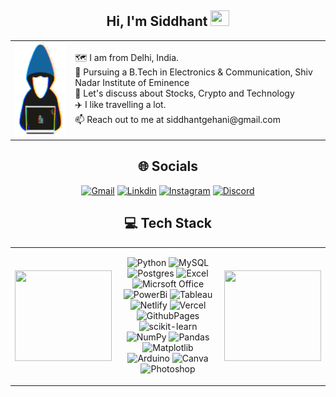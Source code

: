 <div id="header" align="center">
  
##  Hi, I'm Siddhant      <img src="https://user-images.githubusercontent.com/18350557/176309783-0785949b-9127-417c-8b55-ab5a4333674e.gif" width="30" height="25">
<table border="0">
   <tr>
        <td><img src="https://github.com/0xAbdulKhalid/0xAbdulKhalid/raw/main/assets/mdImages/about_me.gif" width="150" height="150"></td>
        <td>
            🗺️ I am from Delhi, India.  <br>
            🏫 Pursuing a B.Tech in Electronics & Communication, Shiv Nadar Institute of Eminence<br>
            💬 Let's discuss about Stocks, Crypto and Technology <br>
            ✈️ I like travelling a lot.<br>
            📫 Reach out to me at siddhantgehani@gmail.com
        </td>
    </tr>
</table>

## 🌐 Socials
<div align="center">
  
[![Gmail](https://img.shields.io/static/v1?message=Gmail&logo=gmail&label=&color=D14836&logoColor=white&labelColor=&style=for-the-badge)](mailto:siddhantgehani@gmail.com) 
[![Linkdin](https://img.shields.io/static/v1?message=LinkedIn&logo=linkedin&label=&color=0077B5&logoColor=white&labelColor=&style=for-the-badge)](https://www.linkedin.com/in/chaitanya-tandon-223b0419b/) 
[![Instagram](https://img.shields.io/static/v1?message=Instagram&logo=instagram&label=&color=E4405F&logoColor=white&labelColor=&style=for-the-badge)](https://www.instagram.com/_chaitanya.t/) 
[![Discord](https://img.shields.io/static/v1?message=Discord&logo=discord&label=&color=7289DA&logoColor=white&labelColor=&style=for-the-badge)](https://discordapp.com/users/714533110049669190)


</div>

<div id="header" align="center"> 
  
## 💻 Tech Stack
<table border="0">
<tr>
<td> <img src = "https://cdn.prod.website-files.com/5c19020c997c25514d17d86f/6123eeadd1c080239dd39956_Setup%20Analytics.gif"width="155" height="145" align="right"> </td> 
 <td>
<div align="center">
  
  ![Python](https://img.shields.io/badge/python-3670A0?style=plastic&logo=python&logoColor=ffdd54)
  ![MySQL](https://img.shields.io/badge/mysql-%2300f.svg?style=plastic&logo=mysql&logoColor=white)
  ![Postgres](https://img.shields.io/badge/postgres-%23316192.svg?style=plastic&logo=postgresql&logoColor=white)
   ![Excel](https://img.shields.io/badge/Excel-217346?style=plastic&logoColor=White&logoSize=0.5&labelColor=White&color=Green)
  ![Micrsoft Office](https://img.shields.io/badge/Microsoft%20Office-217348?style=plastic&logoColor=White&logoSize=0.5&labelColor=White&color=red)
  ![PowerBi](https://img.shields.io/badge/PowerBi-217310?style=plastic&logoColor=White&logoSize=0.5&labelColor=White&color=blue)
  ![Tableau](https://img.shields.io/badge/Tableau-217319?style=plastic&logo=tableau&logoColor=blue&logoSize=0.5&labelColor=whir&color=white)
  ![Netlify](https://img.shields.io/badge/netlify-%23000000.svg?style=plastic&logo=netlify&logoColor=#00C7B7)
  ![Vercel](https://img.shields.io/badge/vercel-%23000000.svg?style=plastic&logo=vercel&logoColor=white)
  ![GithubPages](https://img.shields.io/badge/github%20pages-121013?style=plastic&logo=github&logoColor=white) 
  ![scikit-learn](https://img.shields.io/badge/scikit--learn-%23F7931E.svg?style=plastic&logo=scikit-learn&logoColor=white)
  ![NumPy](https://img.shields.io/badge/numpy-%23013243.svg?style=plastic&logo=numpy&logoColor=white) 
  ![Pandas](https://img.shields.io/badge/pandas-%23150458.svg?style=plastic&logo=pandas&logoColor=white) 
  ![Matplotlib](https://img.shields.io/badge/Matplotlib-%23ffffff.svg?style=plastic&logo=Matplotlib&logoColor=black) 
  ![Arduino](https://img.shields.io/badge/-Arduino-00979D?style=plastic&logo=Arduino&logoColor=white)
 ![Canva](https://img.shields.io/badge/Canva-217320?style=plastic&logo=canva&logoColor=blue&logoSize=0.5&labelColor=black&color=black)
  ![Photoshop](https://img.shields.io/badge/Photoshop-217389?style=plastic&logo=photoshop&logoColor=blue&logoSize=0.5&color=white)


</div>
  
</td>
<td> <img src = "https://cdn.prod.website-files.com/5c19020c997c25514d17d86f/60c0d9460c02947666c0d70c_Data%20report.gif" width="155" height="145" align="right"> </td> 
 </td> 
</tr>
</table>


###

<br clear="both">


<!--
**SiddhantGehani/SiddhantGehani** is a ✨ _special_ ✨ repository because its `README.md` (this file) appears on your GitHub profile.


<img src = "https://github.com/0xAbdulKhalid/0xAbdulKhalid/raw/main/assets/mdImages/about_me.gif" width = 150px align="right"> -->










